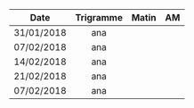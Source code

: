 |Date | Trigramme | Matin  | AM  |
|-----|:---------:|:------:|:---:|
| 31/01/2018 | ana |       |     |
| 07/02/2018 | ana |       |     |
| 14/02/2018 | ana |       |     |
| 21/02/2018 | ana |       |     |
| 07/02/2018 | ana |       |     |
